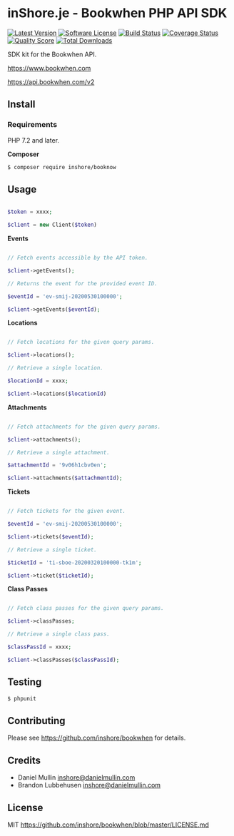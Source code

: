 # inShore.je - Bookwhen PHP API SDK

[![Latest Version](https://img.shields.io/github/release/inshore/bookwhen.svg?style=flat-square)](https://github.com/inshore/bookwhen/releases)
[![Software License](https://img.shields.io/badge/license-MIT-brightgreen.svg?style=flat-square)](LICENSE.md)
[![Build Status](https://img.shields.io/travis/inshore/bookwhen/master.svg?style=flat-square)](https://travis-ci.org/inshore/bookwhen)
[![Coverage Status](https://img.shields.io/scrutinizer/coverage/g/inshore/bookwhen.svg?style=flat-square)](https://scrutinizer-ci.com/g/inshore/bookwhen/code-structure)
[![Quality Score](https://img.shields.io/scrutinizer/g/inshore/bookwhen.svg?style=flat-square)](https://scrutinizer-ci.com/g/inshore/bookwhen)
[![Total Downloads](https://img.shields.io/packagist/dt/inshore/bookwhen.svg?style=flat-square)](https://packagist.org/packages/inshore/bookwhen)

SDK kit for the Bookwhen API.

https://www.bookwhen.com

https://api.bookwhen.com/v2

## Install

### Requirements

PHP 7.2 and later.

**Composer**

``` bash
$ composer require inshore/booknow
```

## Usage

``` php

$token = xxxx;

$client = new Client($token)

```

**Events**

``` php

// Fetch events accessible by the API token.

$client->getEvents();

// Returns the event for the provided event ID.

$eventId = 'ev-smij-20200530100000';

$client->getEvents($eventId);

```

**Locations**

``` php

// Fetch locations for the given query params.

$client->locations();

// Retrieve a single location.

$locationId = xxxx;

$client->locations($locationId)

``` 

**Attachments**

``` php

// Fetch attachments for the given query params.

$client->attachments();

// Retrieve a single attachment.

$attachmentId = '9v06h1cbv0en';

$client->attachments($attachmentId);

```

**Tickets**

``` php

// Fetch tickets for the given event.

$eventId = 'ev-smij-20200530100000';

$client->tickets($eventId);

// Retrieve a single ticket.

$ticketId = 'ti-sboe-20200320100000-tk1m';

$client->ticket($ticketId);

```

**Class Passes**

``` php

// Fetch class passes for the given query params.

$client->classPasses;

// Retrieve a single class pass.

$classPassId = xxxx;

$client->classPasses($classPassId);

```

## Testing

``` bash
$ phpunit
```

## Contributing

Please see https://github.com/inshore/bookwhen for details.

## Credits

- Daniel Mullin inshore@danielmullin.com
- Brandon Lubbehusen inshore@danielmullin.com

## License

MIT
https://github.com/inshore/bookwhen/blob/master/LICENSE.md


